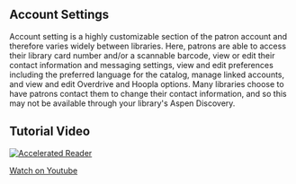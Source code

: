 ## Account Settings

Account setting is a highly customizable section of the patron account and therefore varies widely between libraries. Here, patrons are able to access their library card number and/or a scannable barcode, view or edit their contact information and messaging settings, view and edit preferences including the preferred language for the catalog, manage linked accounts, and view and edit Overdrive and Hoopla options. Many libraries choose to have patrons contact them to change their contact information, and so this may not be available through your library's Aspen Discovery.

## Tutorial Video

[![Accelerated Reader](/manual/images/Accelerated-Reader.jpg)](https://youtu.be/FSPzWPiyd_4)

[Watch on Youtube](https://youtu.be/FSPzWPiyd_4)

